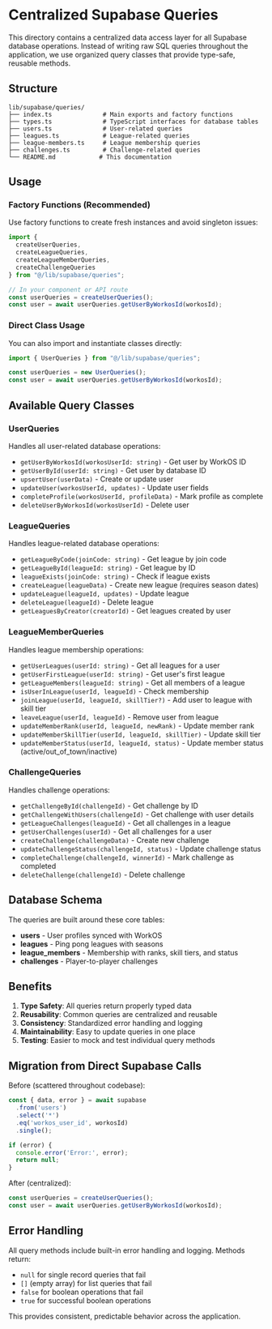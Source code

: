 # Centralized Supabase Queries

This directory contains a centralized data access layer for all Supabase database operations. Instead of writing raw SQL queries throughout the application, we use organized query classes that provide type-safe, reusable methods.

## Structure

```
lib/supabase/queries/
├── index.ts              # Main exports and factory functions
├── types.ts              # TypeScript interfaces for database tables
├── users.ts              # User-related queries
├── leagues.ts            # League-related queries
├── league-members.ts     # League membership queries
├── challenges.ts         # Challenge-related queries
└── README.md            # This documentation
```

## Usage

### Factory Functions (Recommended)

Use factory functions to create fresh instances and avoid singleton issues:

```typescript
import { 
  createUserQueries, 
  createLeagueQueries, 
  createLeagueMemberQueries,
  createChallengeQueries 
} from "@/lib/supabase/queries";

// In your component or API route
const userQueries = createUserQueries();
const user = await userQueries.getUserByWorkosId(workosId);
```

### Direct Class Usage

You can also import and instantiate classes directly:

```typescript
import { UserQueries } from "@/lib/supabase/queries";

const userQueries = new UserQueries();
const user = await userQueries.getUserByWorkosId(workosId);
```

## Available Query Classes

### UserQueries

Handles all user-related database operations:

- `getUserByWorkosId(workosUserId: string)` - Get user by WorkOS ID
- `getUserById(userId: string)` - Get user by database ID
- `upsertUser(userData)` - Create or update user
- `updateUser(workosUserId, updates)` - Update user fields
- `completeProfile(workosUserId, profileData)` - Mark profile as complete
- `deleteUserByWorkosId(workosUserId)` - Delete user

### LeagueQueries

Handles league-related database operations:

- `getLeagueByCode(joinCode: string)` - Get league by join code
- `getLeagueById(leagueId: string)` - Get league by ID
- `leagueExists(joinCode: string)` - Check if league exists
- `createLeague(leagueData)` - Create new league (requires season dates)
- `updateLeague(leagueId, updates)` - Update league
- `deleteLeague(leagueId)` - Delete league
- `getLeaguesByCreator(creatorId)` - Get leagues created by user

### LeagueMemberQueries

Handles league membership operations:

- `getUserLeagues(userId: string)` - Get all leagues for a user
- `getUserFirstLeague(userId: string)` - Get user's first league
- `getLeagueMembers(leagueId: string)` - Get all members of a league
- `isUserInLeague(userId, leagueId)` - Check membership
- `joinLeague(userId, leagueId, skillTier?)` - Add user to league with skill tier
- `leaveLeague(userId, leagueId)` - Remove user from league
- `updateMemberRank(userId, leagueId, newRank)` - Update member rank
- `updateMemberSkillTier(userId, leagueId, skillTier)` - Update skill tier
- `updateMemberStatus(userId, leagueId, status)` - Update member status (active/out_of_town/inactive)

### ChallengeQueries

Handles challenge operations:

- `getChallengeById(challengeId)` - Get challenge by ID
- `getChallengeWithUsers(challengeId)` - Get challenge with user details
- `getLeagueChallenges(leagueId)` - Get all challenges in a league
- `getUserChallenges(userId)` - Get all challenges for a user
- `createChallenge(challengeData)` - Create new challenge
- `updateChallengeStatus(challengeId, status)` - Update challenge status
- `completeChallenge(challengeId, winnerId)` - Mark challenge as completed
- `deleteChallenge(challengeId)` - Delete challenge

## Database Schema

The queries are built around these core tables:

- **users** - User profiles synced with WorkOS
- **leagues** - Ping pong leagues with seasons
- **league_members** - Membership with ranks, skill tiers, and status
- **challenges** - Player-to-player challenges

## Benefits

1. **Type Safety**: All queries return properly typed data
2. **Reusability**: Common queries are centralized and reusable
3. **Consistency**: Standardized error handling and logging
4. **Maintainability**: Easy to update queries in one place
5. **Testing**: Easier to mock and test individual query methods

## Migration from Direct Supabase Calls

Before (scattered throughout codebase):
```typescript
const { data, error } = await supabase
  .from('users')
  .select('*')
  .eq('workos_user_id', workosId)
  .single();

if (error) {
  console.error('Error:', error);
  return null;
}
```

After (centralized):
```typescript
const userQueries = createUserQueries();
const user = await userQueries.getUserByWorkosId(workosId);
```

## Error Handling

All query methods include built-in error handling and logging. Methods return:
- `null` for single record queries that fail
- `[]` (empty array) for list queries that fail  
- `false` for boolean operations that fail
- `true` for successful boolean operations

This provides consistent, predictable behavior across the application. 